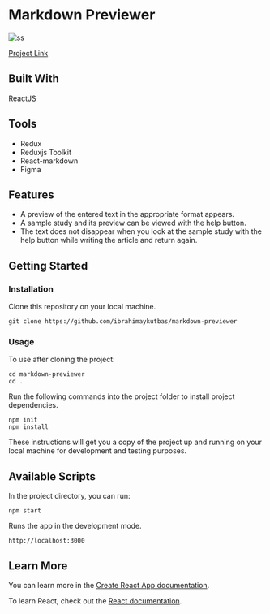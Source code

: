 # Markdown Previewer

![ss](https://user-images.githubusercontent.com/80921107/134745898-3cc111ce-69de-4a76-ad0b-d29e347d0849.png)

[Project Link](https://markdown-preview-app.web.app/)

## Built With

ReactJS

## Tools

- Redux
- Reduxjs Toolkit
- React-markdown
- Figma

## Features

- A preview of the entered text in the appropriate format appears.
- A sample study and its preview can be viewed with the help button.
- The text does not disappear when you look at the sample study with the help button while writing the article and return again.

## Getting Started

### Installation

Clone this repository on your local machine.

```
git clone https://github.com/ibrahimaykutbas/markdown-previewer
```

### Usage

To use after cloning the project:

```
cd markdown-previewer
cd .
```

Run the following commands into the project folder to install project dependencies.

```
npm init
npm install
```

These instructions will get you a copy of the project up and running on your local machine for development and testing purposes.

## Available Scripts

In the project directory, you can run:

```
npm start
```

Runs the app in the development mode.

```
http://localhost:3000
```

## Learn More
You can learn more in the [Create React App documentation](https://create-react-app.dev/docs/getting-started/).

To learn React, check out the [React documentation](https://reactjs.org/).
